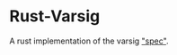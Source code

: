 # Rust-Varsig

A rust implementation of the varsig ["spec"](https://github.com/ChainAgnostic/varsig).


